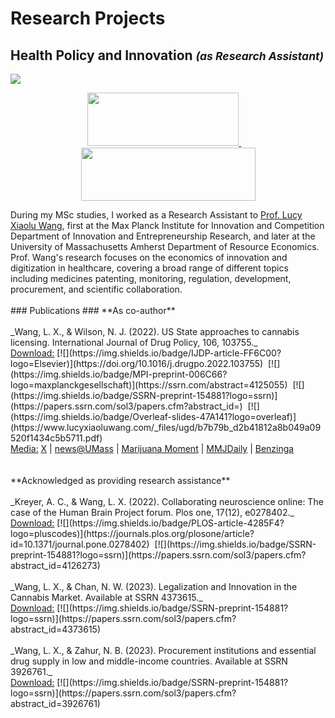 # Research Projects #
## Health Policy and Innovation  <small><i>(as Research Assistant)</i></small> ##
<a href="https://njwsn.github.io/pages/health-policy-innovation"> <img src="https://njwsn.github.io/assets/images/drugs-procurement-sd-1344-600.png"/> </a>
<br>
<p align="center">
<a href="https://www.ip.mpg.de/en/research/innovation-and-entrepreneurship-research.html"> <img src="https://njwsn.github.io/assets/images/mpi_full.png" width="242px" height="85px"/> </a>  &nbsp;&nbsp;&nbsp; <a href="https://www.umass.edu/resource-economics/"> <img src="https://njwsn.github.io/assets/images/umass_full.png" width="279px" height="85px"/> </a>
</p>
During my MSc studies, I worked as a Research Assistant to <a href="https://www.lucyxiaoluwang.com/">Prof. Lucy Xiaolu Wang</a>, first at the Max Planck Institute for Innovation and Competition Department of Innovation and Entrepreneurship Research, and later at the University of Massachusetts Amherst Department of Resource Economics. Prof. Wang's research focuses on the economics of innovation and digitization in healthcare, covering a broad range of different topics including medicines patenting, monitoring, regulation, development, procurement, and scientific collaboration.
<br><br>
### Publications ### 
**As co-author**
<br><br>
_Wang, L. X., & Wilson, N. J. (2022). US State approaches to cannabis licensing. International Journal of Drug Policy, 106, 103755._ <br>
<u>Download:</u> [![](https://img.shields.io/badge/IJDP-article-FF6C00?logo=Elsevier)](https://doi.org/10.1016/j.drugpo.2022.103755)&nbsp; 
[![](https://img.shields.io/badge/MPI-preprint-006C66?logo=maxplanckgesellschaft)](https://ssrn.com/abstract=4125055)&nbsp; 
[![](https://img.shields.io/badge/SSRN-preprint-154881?logo=ssrn)](https://papers.ssrn.com/sol3/papers.cfm?abstract_id=)&nbsp;
[![](https://img.shields.io/badge/Overleaf-slides-47A141?logo=overleaf)](https://www.lucyxiaoluwang.com/_files/ugd/b7b79b_d2b41812a8b049a09520f1434c5b5711.pdf)
<br>
<u>Media:</u> <a href="https://twitter.com/LucyXiaolu_Wang/status/1536343474949083139">X</a> |
<a href="https://www.umass.edu/news/article/new-study-umass-amherst-researcher-examines-differing-state-approaches-cannabis">news@UMass</a> | 
<a href="https://www.marijuanamoment.net/doj-to-address-cannabis-in-days-ahead-ag-says-newsletter-june-17-2022/">Marijuana Moment</a> |
<a href="https://www.mmjdaily.com/article/9438717/us-new-study-examines-differing-state-approaches-to-cannabis-licensing/">MMJDaily</a> | 
<a href="https://www.benzinga.com/markets/cannabis/22/06/27834377/a-new-study-analyzes-u-s-state-approaches-to-cannabis-licensing">Benzinga</a> 
<br><br><br>
**Acknowledged as providing research assistance**
<br><br>
_Kreyer, A. C., & Wang, L. X. (2022). Collaborating neuroscience online: The case of the Human Brain Project forum. Plos one, 17(12), e0278402._ <br>
<u>Download:</u> [![](https://img.shields.io/badge/PLOS-article-4285F4?logo=pluscodes)](https://journals.plos.org/plosone/article?id=10.1371/journal.pone.0278402)&nbsp;
[![](https://img.shields.io/badge/SSRN-preprint-154881?logo=ssrn)](https://papers.ssrn.com/sol3/papers.cfm?abstract_id=4126273)
<br><br>
_Wang, L. X., & Chan, N. W. (2023). Legalization and Innovation in the Cannabis Market. Available at SSRN 4373615._ <br>
<u>Download:</u> [![](https://img.shields.io/badge/SSRN-preprint-154881?logo=ssrn)](https://papers.ssrn.com/sol3/papers.cfm?abstract_id=4373615)
<br><br>
_Wang, L. X., & Zahur, N. B. (2023). Procurement institutions and essential drug supply in low and middle-income countries. Available at SSRN 3926761._ <br>
<u>Download:</u> [![](https://img.shields.io/badge/SSRN-preprint-154881?logo=ssrn)](https://papers.ssrn.com/sol3/papers.cfm?abstract_id=3926761)

